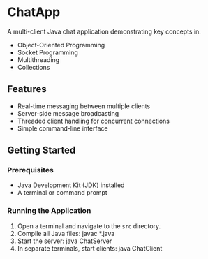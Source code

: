 # ChatApp

A multi-client Java chat application demonstrating key concepts in:
- Object-Oriented Programming
- Socket Programming
- Multithreading
- Collections

## Features
- Real-time messaging between multiple clients
- Server-side message broadcasting
- Threaded client handling for concurrent connections
- Simple command-line interface

## Getting Started

### Prerequisites
- Java Development Kit (JDK) installed
- A terminal or command prompt

### Running the Application
1. Open a terminal and navigate to the `src` directory.
2. Compile all Java files:
   javac *.java
3. Start the server:
   java ChatServer
4. In separate terminals, start clients:
   java ChatClient
